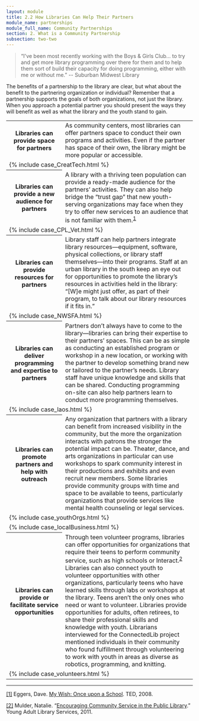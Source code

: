 ```yaml
---
layout: module
title: 2.2 How Libraries Can Help Their Partners
module_name: partnerships
module_full_name: Community Partnerships
section: 2. What is a Community Partnership
subsection: two-two
---
```


>“I've been most recently working with the Boys & Girls Club... to try and get more library programming over there for them and to help them sort of build their capacity for doing programming, either with me or without me.” -- Suburban Midwest Library

The benefits of a partnership to the library are clear, but what about the benefit to the partnering organization or individual? Remember that a partnership supports the goals of both organizations, not just the library. When you approach a potential partner you should present the ways they will benefit as well as what the library and the youth stand to gain.  


<table class="colorful-th">
<tr><th width="30%">Libraries can provide space for partners</tH><td>As community centers, most libraries can offer partners space to conduct their own programs and activities. Even if the partner has space of their own, the library might be more popular or accessible.</td></tr>
 <tr><td colspan="2">
{% include case_CreatTech.html %}
</td></tr> 	
<tr><th>Libraries can provide a new audience for partners</th><td>A library with a thriving teen population can provide a ready-made audience for the partners’ activities. They can also help bridge the “trust gap” that new youth-serving organizations may face when they try to offer new services to an audience that is not familiar with them.<sup><a href="#fn1" name="1">1</a></sup></td></tr>


 <tr><td colspan="2">
{% include case_CPL_Vet.html %}
</td></tr> 

<tr><th>Libraries can provide resources for partners</th><td>Library staff can help partners integrate library resources—equipment, software, physical collections, or library staff themselves—into their programs. Staff at an urban library in the south keep an eye out for opportunities to promote the library’s resources in activities held in the library: “[W]e might just offer, as part of their program, to talk about our library resources if it fits in.”</td></tr>

 <tr><td colspan="2">
{% include case_NWSFA.html %}
</td></tr>

<tr><th>Libraries can deliver programming and expertise to partners</th><td>Partners don’t always have to come to the library—libraries can bring their expertise to their partners’ spaces. This can be as simple as conducting an established program or workshop in a new location, or working with the partner to develop something brand new or tailored to the partner’s needs. Library staff have unique knowledge and skills that can be shared. Conducting programming on-site can also help partners learn to conduct more programming themselves.</td></tr>

 <tr><td colspan="2">
{% include case_laos.html %}
</td></tr>

<tr><th>Libraries can promote partners and help with outreach</th><td>Any organization that partners with a library can benefit from increased visibility in the community, but the more the organization interacts with patrons the stronger the potential impact can be. Theater, dance, and arts organizations in particular can use workshops to spark community interest in their productions and exhibits and even recruit new members. Some libraries provide community groups with time and space to be available to teens, particularly organizations that provide services like mental health counseling or legal services.</td></tr>

 <tr><td colspan="2">
{% include case_youthOrgs.html %}
</td></tr>

 <tr><td colspan="2">
{% include case_localBusiness.html %}
</td></tr>


<tr><th>Libraries can provide or facilitate service opportunities</th><td>Through teen volunteer programs, libraries can offer opportunities for organizations that require their teens to perform community service, such as high schools or Interact.<sup><a href="#fn2" name="2">2</a></sup> Libraries can also connect youth to volunteer opportunities with other organizations, particularly teens who have learned skills through labs or workshops at the library.  
Teens aren’t the only ones who need or want to volunteer. Libraries provide opportunities for adults, often retirees, to share their professional skills and knowledge with youth. Librarians interviewed for the ConnectedLib project mentioned individuals in their community who found fulfillment through volunteering to work with youth in areas as diverse as robotics, programming, and knitting.</td></tr>

 <tr><td colspan="2">
{% include case_volunteers.html %}
</td></tr>
</table>

<hr/>

<a name="fn1" href="#1">[1]</a> Eggers, Dave. [My Wish: Once upon a School](https://www.ted.com/talks/dave_eggers_makes_his_ted_prize_wish_once_upon_a_school). TED, 2008.

<a name="fn2" href="#2">[2]</a> Mulder, Natalie. “[Encouraging Community Service in the Public Library](https://www.questia.com/library/journal/1G1-272078177/encouraging-community-service-in-the-public-library).” Young Adult Library Services, 2011. 

